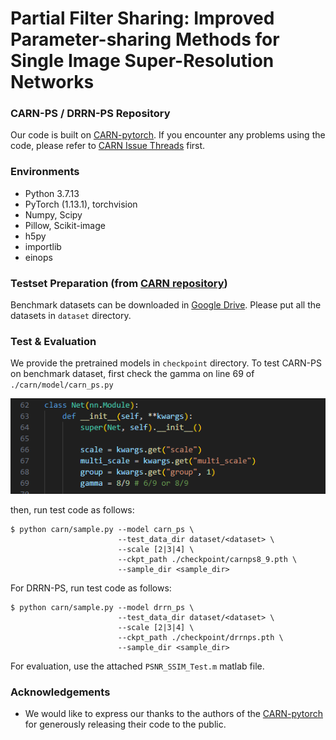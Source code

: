 # Partial Filter Sharing: Improved Parameter-sharing Methods for Single Image Super-Resolution Networks


### CARN-PS / DRRN-PS Repository
Our code is built on [CARN-pytorch](https://github.com/nmhkahn/CARN-pytorch/tree/master).
If you encounter any problems using the code, please refer to [CARN Issue Threads](https://github.com/nmhkahn/CARN-pytorch/issues) first.

### Environments
- Python 3.7.13
- PyTorch (1.13.1), torchvision
- Numpy, Scipy
- Pillow, Scikit-image
- h5py
- importlib
- einops

### Testset Preparation (from [CARN repository](https://github.com/nmhkahn/CARN-pytorch/tree/master))
Benchmark datasets can be downloaded in [Google Drive](https://drive.google.com/file/d/1Pa3WM9vJlRmBHV9-VlcY-2j20w7CeH_N/view?usp=sharing). Please put all the datasets in `dataset` directory.

### Test & Evaluation
We provide the pretrained models in `checkpoint` directory.
To test CARN-PS on benchmark dataset, first check the gamma on line 69 of `./carn/model/carn_ps.py` <br/>

<img src="assets/carnpsgamma.png"> <br/>

then, run test code as follows:
```shell
$ python carn/sample.py --model carn_ps \
                        --test_data_dir dataset/<dataset> \
                        --scale [2|3|4] \
                        --ckpt_path ./checkpoint/carnps8_9.pth \
                        --sample_dir <sample_dir>
```
For DRRN-PS, run test code as follows:
```shell
$ python carn/sample.py --model drrn_ps \
                        --test_data_dir dataset/<dataset> \
                        --scale [2|3|4] \
                        --ckpt_path ./checkpoint/drrnps.pth \
                        --sample_dir <sample_dir>
```
For evaluation, use the attached `PSNR_SSIM_Test.m` matlab file.

### Acknowledgements

- We would like to express our thanks to the authors of the [CARN-pytorch](https://github.com/nmhkahn/CARN-pytorch/tree/master) for generously releasing their code to the public.





